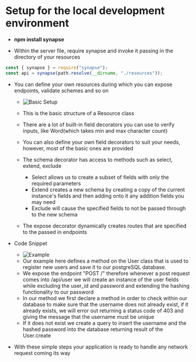 # Setup for the local development environment

- **npm install synapse**

- Within the server file, require synapse and invoke it passing in the directory of your resources

```javascript
const { synapse } = require("synapse");
const api = synapse(path.resolve(__dirname, "./resources"));
```

- You can define your own resources during which you can expose endpoints, validate schemes and so on

  - ![Basic Setup](https://i.ibb.co/Tv9KBJ4/Screen-Shot-2020-06-17-at-6-37-18-PM.png)

  * This is the basic structure of a Resource class
  * There are a lot of built-in field decorators you can use to verify inputs, like Word(which takes min and max character count)
  * You can also define your own field decorators to suit your needs, however, most of the basic ones are provided

  * The schema decorator has access to methods such as select, extend, exclude

    - Select allows us to create a subset of fields with only the required parameters
    - Extend creates a new schema by creating a copy of the current instance's fields and then adding onto it any addition fields you may need
    - Exclude will cause the specified fields to not be passed through to the new schema

  * The expose decorator dynamically creates routes that are specified to the passed in endpoints

- Code Snippet

  - ![Example](https://i.ibb.co/p1yhSy6/Screen-Shot-2020-06-17-at-6-37-40-PM.png)

  * Our example here defines a method on the User class that is used to register new users and save it to our postgreSQL database.
  * We expose the endpoint "POST /" therefore whenever a post request comes into /api/user we will create an instance of the user fields while excluding the user_id and password and extending the hashing functionality to our password
  * In our method we first declare a method in order to check within our database to make sure that the username does not already exist, if it already exists, we will error out returning a status code of 403 and giving the message that the username must be unique
  * If it does not exist we create a query to insert the username and the hashed password into the database returning result of the User.create

- With these simple steps your application is ready to handle any network request coming its way
